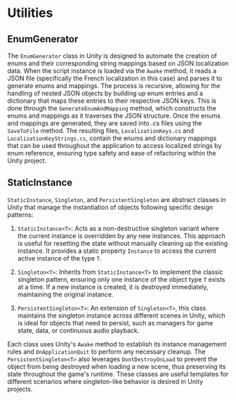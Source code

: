 # Utilities

## EnumGenerator

The `EnumGenerator` class in Unity is designed to automate the creation of enums and their corresponding string mappings based on JSON localization data. When the script instance is loaded via the `Awake` method, it reads a JSON file (specifically the French localization in this case) and parses it to generate enums and mappings. The process is recursive, allowing for the handling of nested JSON objects by building up enum entries and a dictionary that maps these entries to their respective JSON keys. This is done through the `GenerateEnumAndMapping` method, which constructs the enums and mappings as it traverses the JSON structure. Once the enums and mappings are generated, they are saved into .cs files using the `SaveToFile` method. The resulting files, `LocalizationKeys.cs` and `LocalizationKeyStrings.cs`, contain the enums and dictionary mappings that can be used throughout the application to access localized strings by enum reference, ensuring type safety and ease of refactoring within the Unity project.

## StaticInstance

`StaticInstance`, `Singleton`, and `PersistentSingleton` are abstract classes in Unity that manage the instantiation of objects following specific design patterns:

1. `StaticInstance<T>`: Acts as a non-destructive singleton variant where the current instance is overridden by any new instances. This approach is useful for resetting the state without manually cleaning up the existing instance. It provides a static property `Instance` to access the current active instance of the type `T`.

2. `Singleton<T>`: Inherits from `StaticInstance<T>` to implement the classic singleton pattern, ensuring only one instance of the object type `T` exists at a time. If a new instance is created, it is destroyed immediately, maintaining the original instance.

3. `PersistentSingleton<T>`: An extension of `Singleton<T>`, this class maintains the singleton instance across different scenes in Unity, which is ideal for objects that need to persist, such as managers for game state, data, or continuous audio playback.

Each class uses Unity's `Awake` method to establish its instance management rules and `OnApplicationQuit` to perform any necessary cleanup. The `PersistentSingleton<T>` also leverages `DontDestroyOnLoad` to prevent the object from being destroyed when loading a new scene, thus preserving its state throughout the game's runtime. These classes are useful templates for different scenarios where singleton-like behavior is desired in Unity projects.
